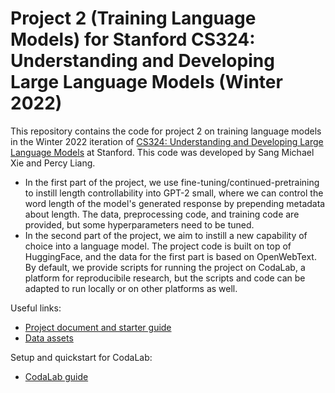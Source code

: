 # Project 2 (Training Language Models) for Stanford CS324: Understanding and Developing Large Language Models (Winter 2022)

This repository contains the code for project 2 on training language models in the Winter 2022 iteration of [CS324: Understanding and Developing Large Language Models](https://stanford-cs324.github.io/winter2022/) at Stanford. This code was developed by Sang Michael Xie and Percy Liang.
- In the first part of the project, we use fine-tuning/continued-pretraining to instill length controllability into GPT-2 small, where we can control the word length of the model's generated response by prepending metadata about length. The data, preprocessing code, and training code are provided, but some hyperparameters need to be tuned.
- In the second part of the project, we aim to instill a new capability of choice into a language model. The project code is built on top of HuggingFace, and the data for the first part is based on OpenWebText. By default, we provide scripts for running the project on CodaLab, a platform for reproducibile research, but the scripts and code can be adapted to run locally or on other platforms as well.

Useful links:
- [Project document and starter guide](https://stanford-cs324.github.io/winter2022/projects/CS324_P2.pdf)
- [Data assets](https://worksheets.codalab.org/worksheets/0x21906fed417147e4a24ef486086b9178)

Setup and quickstart for CodaLab:
- [CodaLab guide](https://docs.google.com/document/d/1rWgWyYJc36Vow2eU8oZ0pfVU7SzFRg3Eb1dB1XHZzvE/edit#heading=h.3oa3f2ydysz2)
